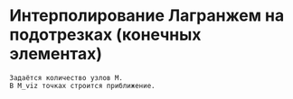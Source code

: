 # Интерполирование Лагранжем на подотрезках (конечных элементах)
```
Задаётся количество узлов M.
В M_viz точках строится приближение.
```

